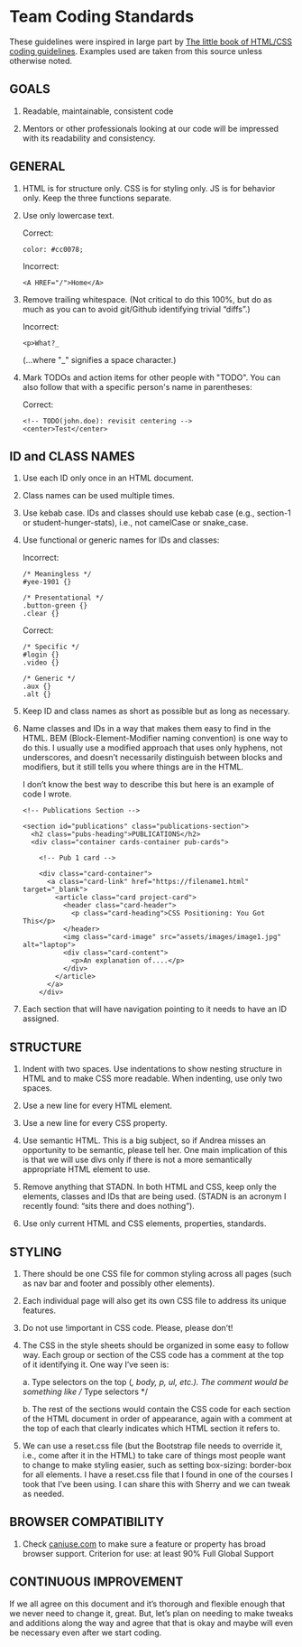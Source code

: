 # Team Coding Standards

These guidelines were inspired in large part by [The little book of HTML/CSS coding guidelines](https://www.oreilly.com/learning/little-book-html-css-coding-guidelines).  Examples used are taken from this source unless otherwise noted.

## GOALS

1. Readable, maintainable, consistent code

2. Mentors or other professionals looking at our code will be impressed with its readability and consistency.

## GENERAL

1. HTML is for structure only.  CSS is for styling only.  JS is for behavior only. Keep the three functions separate.

2. Use only lowercase text.<br/>

    Correct:

      ```
      color: #cc0078;
      ```
  
    Incorrect:

      ```
      <A HREF="/">Home</A>
      ```

3. Remove trailing whitespace. (Not critical to do this 100%, but do as much as you can to avoid git/Github identifying trivial “diffs”.)

    Incorrect:

      ```
      <p>What?_
      ```
      (...where "_" signifies a space character.)

4. Mark TODOs and action items for other people with "TODO". You can also follow that with a specific person's name in parentheses:

    Correct:

      ```
      <!-- TODO(john.doe): revisit centering -->
      <center>Test</center>
      ```

## ID and CLASS NAMES

1. Use each ID only once in an HTML document.

2. Class names can be used multiple times.

3. Use kebab case.  IDs and classes should use kebab case (e.g., section-1 or student-hunger-stats), i.e., not camelCase or snake_case.

4. Use functional or generic names for IDs and classes:

    Incorrect:

      ```
      /* Meaningless */
      #yee-1901 {}

      /* Presentational */
      .button-green {}
      .clear {}
      ```

    Correct:

      ```
      /* Specific */
      #login {}
      .video {}

      /* Generic */
      .aux {}
      .alt {}
      ```

5. Keep ID and class names as short as possible but as long as necessary.

6. Name classes and IDs in a way that makes them easy to find in the HTML. BEM (Block-Element-Modifier naming convention) is one way to do this.  I usually use a modified approach that uses only hyphens, not underscores, and doesn’t necessarily distinguish between blocks and modifiers, but it still tells you where things are in the HTML.  

    I don’t know the best way to describe this but here is an example of code I wrote.

      ```
      <!-- Publications Section -->

      <section id="publications" class="publications-section">
        <h2 class="pubs-heading">PUBLICATIONS</h2>
        <div class="container cards-container pub-cards">
 
          <!-- Pub 1 card -->
  
          <div class="card-container">
            <a class="card-link" href="https://filename1.html" target="_blank">
              <article class="card project-card">
                <header class="card-header">
                  <p class="card-heading">CSS Positioning: You Got This</p>
                </header>
                <img class="card-image" src="assets/images/image1.jpg" alt="laptop">
                <div class="card-content">
                  <p>An explanation of....</p>
                </div>
              </article>
            </a>
          </div>
      ```

7. Each section that will have navigation pointing to it needs to have an ID assigned.

## STRUCTURE

1. Indent with two spaces. Use indentations to show nesting structure in HTML and to make CSS more readable.  When indenting, use only two spaces.

2. Use a new line for every HTML element.

3. Use a new line for every CSS property.

4. Use semantic HTML. This is a big subject, so if Andrea misses an opportunity to be semantic, please tell her.  One main implication of this is that we will use divs only if there is not a more semantically appropriate HTML element to use.

5. Remove anything that STADN. In both HTML and CSS, keep only the elements, classes and IDs that are being used. (STADN is an acronym I recently found: “sits there and does nothing”).

6. Use only current HTML and CSS elements, properties, standards.

## STYLING

1. There should be one CSS file for common styling across all pages (such as nav bar and footer and possibly other elements).

2. Each individual page will also get its own CSS file to address its unique features.

3. Do not use !important in CSS code.  Please, please don’t!

4. The CSS in the style sheets should be organized in some easy to follow way.  Each group or section of the CSS code has a comment at the top of it identifying it.  One way I’ve seen is:

    a. Type selectors on the top (*, body, p, ul, etc.).  The comment would be something like /* Type selectors */

    b. The rest of the sections would contain the CSS code for each section of the HTML document in order of appearance, again with a comment at the top of each that clearly indicates which HTML section it refers to.

5. We can use a reset.css file (but the Bootstrap file needs to override it, i.e., come after it in the HTML) to take care of things most people want to change to make styling easier, such as setting box-sizing: border-box for all elements.  I have a reset.css file that I found in one of the courses I took that I’ve been using.  I can share this with Sherry and we can tweak as needed.

## BROWSER COMPATIBILITY

1. Check [caniuse.com](https://caniuse.com/) to make sure a feature or property has broad browser support. Criterion for use: at least 90% Full Global Support 

## CONTINUOUS IMPROVEMENT

If we all agree on this document and it’s thorough and flexible enough that we never need to change it, great.  But, let’s plan on needing to make tweaks and additions along the way and agree that that is okay and maybe will even be necessary even after we start coding.